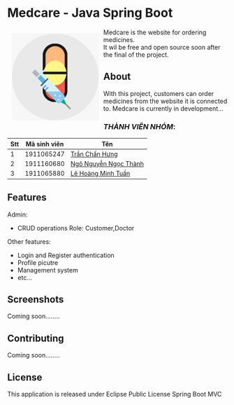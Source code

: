 # Medcare - Java Spring Boot


<img src="/image/app_icon.jpg" align="left"
width="200" height="200" hspace="10" vspace="10">

Medcare is the website for ordering medicines.  
It wil be free and open source soon after the final of the project.  

## About

With this project, customers can order medicines from the website it is connected to.
Medcare is currently in development...

### *THÀNH VIÊN NHÓM*:

Stt | Mã sinh viên | Tên
---- | ---- | ---
1 | 1911065247 | [Trần Chấn Hưng](https://www.facebook.com/chanhung.ninzy/)
2 | 1911160680 | [Ngô Nguyễn Ngọc Thành](https://www.facebook.com/dong.ngo.77770/)
3 | 1911065880 | [Lê Hoàng Minh Tuấn](https://www.facebook.com/cuabequyen/)

## Features

Admin:
- CRUD operations
Role: Customer,Doctor

Other features:
- Login and Register authentication
- Profile picutre
- Management system
- etc...

## Screenshots

Coming soon........

## Contributing

Coming soon........

## License

This application is released under Eclipse Public License Spring Boot MVC
